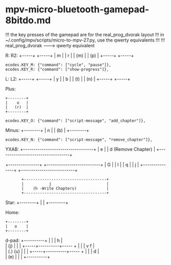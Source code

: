 # mpv-micro-bluetooth-gamepad-8bitdo.md

!!! the key presses of the gamepad are for the real_prog_dvorak layout
!!! in ~/.config/mpv/scripts/micro-to-mpv-27.py, use the qwerty equivalents
!!!
!!! real_prog_dvorak ---> qwerty equivalent

R:        R2:
 +-----+    +-----+
 |  m  |    |  r  |
 | (m) |    | (p) |
 +-----+    +-----+

    ecodes.KEY_M: {"command": ["cycle", "pause"]},
    ecodes.KEY_R: {"command": ["show-progress"]},

L:        L2:
 +-----+    +-----+
 |  y  |    |  b  |
 | (t) |    | (n) |
 +-----+    +-----+

Plus:

    +--------+
    |    o   |
    |   (r)  |
    +--------+

    ecodes.KEY_O: {"command": ["script-message", "add_chapter"]},

Minus:
    +--------+
    |    n   |
    |   (b)  |
    +--------+

    ecodes.KEY_N: {"command": ["script-message", "remove_chapter"]},

YXAB:
           +----------------------------------+
           |            e                     |
           |     d (Remove Chapter)           |
           +----------------------------------+

+---------------+                          +--------------------------+
|      G        |                          |           I              |
|      q        |                          |           j              |
+---------------+                          +--------------------------+

           +------------------------------------+
           |           j                        |
           |    (h -Write Chapters)             |
           +------------------------------------+

Star:
    +--------+
    |        |
    +--------+

Home:

    +--------+
    |   o    |
    +--------+

d-pad:
          +----------+
          |          |
          |     h    |  
          |    (j)   |
          |          |
    +-----+----------+----- +
    |                       |
    |  v                f   |  
    | (.)              (u)  |
    |                       |
    +-----+----------+----- +
          |          |
          |    d     |  
          |   (e)    |
          |          |
          +----------+

